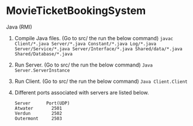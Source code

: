 # MovieTicketBookingSystem
Java (RMI) 

1. Compile Java files. (Go to src/ the run the below command)
```javac Client/*.java Server/*.java Constant/*.java Log/*.java Server/Service/*.java Server/Interface/*.java Shared/data/*.java Shared/Database/*.java```

2. Run Server. (Go to src/ the run the below command)
```Java Server.ServerInstance```

3. Run Client. (Go to src/ the run the below command)
```Java Client.Client```

4. Different ports associated with servers are listed below.
    ```
    Server      Port(UDP)
    Atwater       2501
    Verdun        2502
    Outermont     2503 
    ```

